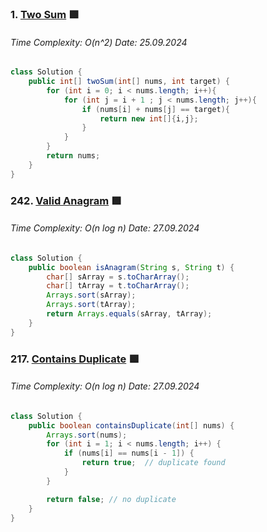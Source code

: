 ### 1. [Two Sum](https://leetcode.com/problems/two-sum/) 🟩
###### Time Complexity: O(n^2) Date: 25.09.2024  
```Java
class Solution {
    public int[] twoSum(int[] nums, int target) {
        for (int i = 0; i < nums.length; i++){
            for (int j = i + 1 ; j < nums.length; j++){
                if (nums[i] + nums[j] == target){
                    return new int[]{i,j};
                }
            }
        }
        return nums;
    }
}
```

### 242. [Valid Anagram](https://leetcode.com/problems/valid-anagram/) 🟩
###### Time Complexity: O(n log n) Date: 27.09.2024  
```Java
class Solution {
    public boolean isAnagram(String s, String t) {
        char[] sArray = s.toCharArray();
        char[] tArray = t.toCharArray();
        Arrays.sort(sArray);
        Arrays.sort(tArray);
        return Arrays.equals(sArray, tArray);
    }
}
```

### 217. [Contains Duplicate](https://leetcode.com/problems/contains-duplicate/) 🟩
###### Time Complexity: O(n log n) Date: 27.09.2024  
```Java
class Solution {
    public boolean containsDuplicate(int[] nums) {
        Arrays.sort(nums);
        for (int i = 1; i < nums.length; i++) {
            if (nums[i] == nums[i - 1]) {
                return true;  // duplicate found
            }
        }

        return false; // no duplicate
    }
}
```


